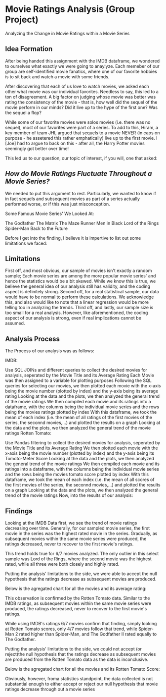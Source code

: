 # Movie Ratings Analysis (Group Project)
Analyzing the Change in Movie Ratings within a Movie Series

## Idea Formation

After being handed this assignment with the IMDB dataframe, we wondered to ourselves what exactly we were going to anaylyze. Each memeber of our group are self-identified movie fanatics, where one of our favorite hobbies is to sit back and watch a movie with some friends.

After discovering that each of us love to watch movies, we asked each other what movie was our individual favorites. Needless to say, this led to a ton of disagreement. A big factor on judging whose movie was better was rating the consistency of the movie - that is, how well did the sequel of the movie perform in our minds? Did it live up to the hype of the first one? Was the sequel a flop?

While some of our favorite movies were solos movies (i.e. there was no sequel), most of our favorites were part of a series. To add to this, Hiram, a key member of team JHI, argued that sequels to a movie NEVER (in caps on purpose - he assetered this rather emphatically) live up to the first movie. I [Joe] had to argue to back on this - after all, the Harry Potter movies seemingly got better over time!

This led us to our question, our topic of interest, if you will, one that asked:

## _**How do Movie Ratings Fluctuate Throughout a Movie Series?**_
We needed to put this argument to rest. Particularly, we wanted to know if in fact sequels and subsequent movies as part of a series actually performed worse, or if this was just misconception.

Some Famous Movie Series' We Looked At:

The Godfather
The Matrix
The Maze Runner
Men in Black
Lord of the Rings
Spider-Man
Back to the Future

Before I get into the finding, I believe it is impertive to list out some limitations we faced:

## Limitations
First off, and most obvious, our sample of movies isn't exactly a random sample; Each movie series are among the more popular movie series' and hence the statistics would be a bit skewed. While we know this is true, we believe the general idea of our analysis still has validity, and the coding aspect is definitely strong.
Second off, for a real statistical sample, our data would have to be normal to perform these calculations. We acknowledge this, and also would like to note that a linear regression would be more telling too in analyzing the trends.
Third off, and lastly, our sample size is too small for a real analysis. However, like aforementioned, the coding aspect of our analysis is strong, even if real implications cannot be assumed.

## Analysis Process
The Process of our analysis was as follows:

IMDB:

Use SQL JOINs and different queries to collect the desired movies for analysis, seperated by the Movie Title and its Average Rating
Each Movie was then assigned to a variable for plotting purposes
Following the SQL queries for selecting our movies, we then plotted each movie with the x-axis being the movie number (plotted by index) and the y-axis being its average rating
Looking at the data and the plots, we then analyzed the general trend of the movie ratings
We then compiled each movie and its ratings into a dataframe, with the columns being the individual movie series and the rows being the movies ratings plotted by index
With this dataframe, we took the mean of each index (i.e. the mean of all ratings of the first movies of the series, the seconnd movies,...) and plotted the results on a graph
Looking at the data and the plots, we then analyzed the general trend of the movie ratings
Rotten Tomato:

Use Pandas filtering to collect the desired movies for analysis, seperated by the Movie Title and its Average Rating
We then plotted each movie with the x-axis being the movie number (plotted by index) and the y-axis being its Tomoto-Meter Score
Looking at the data and the plots, we then analyzed the general trend of the movie ratings
We then compiled each movie and its ratings into a dataframe, with the columns being the individual movie series and the rows being the movies tomato score plotted by index
With this dataframe, we took the mean of each index (i.e. the mean of all scores of the first movies of the series, the seconnd movies,...) and plotted the results on a graph
Looking at the data and the plots, we then analyzed the general trend of the movie ratings
Now, into the results of our analysis:

## Findings
Looking at the IMDB Data first, we see the trend of movie ratings decreasing over time. Generally, for our sampled movie series, the first movie in the series was the highest rated movie in the series. Gradually, as subsequent movies within the same movie series were produced, the ratings decreased, never to recover to the first movie's ratings.

This trend holds true for 6/7 movies analyzed. The only outlier in this select sample was Lord of the Rings, where the second movie was the highest rated, while all three were both closely and highly rated.

Putting the analysis' limitations to the side, we were able to accept the null hypothesis that the ratings decrease as subsequent movies are produced.

Below is the agregated chart for all the movies and its average rating:


This observation is confirmed by the Rotten Tomato data. Similar to the IMDB ratings, as subsequent movies within the same movie series were produced, the ratings decreased, never to recover to the first movie's ratings.

While using IMDB's ratings 6/7 movies confirm that finding, simply looking at Rotten Tomato scores, only 4/7 movies follow that trend, while Spider-Man 2 rated higher than Spider-Man, and The Godfather II rated equally to The Godfather.

Putting the analysis' limitations to the side, we could not accept (or reject)the null hypothesis that the ratings decrease as subsequent movies are produced from the Rotten Tomato data as the data is inconclusive.

Below is the agregated chart for all the movies and its Rotten Tomato Score:


Obviously, however, froma statistics standpoint, the data collected is not substantial enough to either accept or reject our null hypothesis that movie ratings decrease through out a movie series
